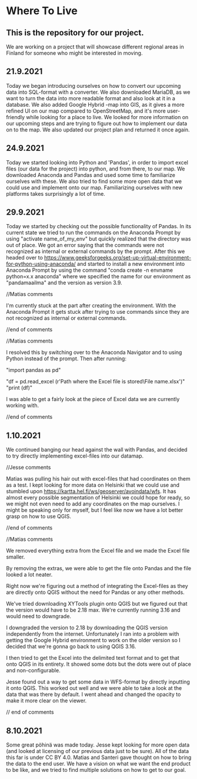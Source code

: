 # Where To Live
## This is the repository for our project.
We are working on a project that will showcase different regional areas in Finland for someone who might be interested in moving. 

## 21.9.2021
Today we began introducing ourselves on how to convert our upcoming data into SQL-format with a converter. We also downloaded MariaDB, as we want to turn the data into more readable format and also look at it in a database.
We also added Google Hybrid -map into GIS, as it gives a more refined UI on our map compared to OpenStreetMap, and it's more user-friendly while looking for a place to live. We looked for more information on our upcoming steps and are trying to figure out how to implement our data on to the map.
We also updated our project plan and returned it once again.

## 24.9.2021
Today we started looking into Python and 'Pandas', in order to import excel files (our data for the project) into python, and from there, to our map.
We downloaded Anaconda and Pandas and used some time to familiarize ourselves with these. We also tried to find some more open data that we could use and implement onto our map. Familiarizing ourselves with new platforms takes surprisingly a lot of time.





## 29.9.2021 

Today we started by checking out the possible functionality of Pandas. In its current state we tried to run the commands on the Anaconda Prompt by using "activate name_of_my_env" but quickly realized that the directory was out of place. We got an error saying that the commands were not recognized as internal or external commands by the prompt. After this we headed over to https://www.geeksforgeeks.org/set-up-virtual-environment-for-python-using-anaconda/ and started to install a new environment into Anaconda Prompt by using the command "conda create -n envname python=x.x anaconda" where we specified the name for our environment as "pandamaailma" and the version as version 3.9.

//Matias comments 

I'm currently stuck at the part after creating the environment. With the Anaconda Prompt it gets stuck after trying to use commands since they are not recognized as internal or external commands. 

//end of comments


//Matias comments

I resolved this by switching over to the Anaconda Navigator and to using Python instead of the prompt. Then after running:

"import pandas as pd"

"df = pd.read_excel (r'Path where the Excel file is stored\File name.xlsx')"
"print (df)"

I was able to get a fairly look at the piece of Excel data we are currently working with.

//end of comments

## 1.10.2021

We continued banging our head against the wall with Pandas, and decided to try directly implementing excel-files into our datamap.

//Jesse comments

Matias was pulling his hair out with excel-files that had coordinates on them as a test. I kept looking for more data on Helsinki that we could use and stumbled upon https://kartta.hel.fi/ws/geoserver/avoindata/wfs. It has almost every possible segmentation of Helsinki we could hope for ready, so we might not even need to add any coordinates on the map ourselves. I might be speaking only for myself, but I feel like now we have a lot better grasp on how to use QGIS.

//end of comments


//Matias comments 

We removed everything extra from the Excel file and we made the Excel file smaller. 

By removing the extras, we were able to get the file onto Pandas and the file looked a lot neater. 

Right now we're figuring out a method of integrating the Excel-files as they are directly onto QGIS without the need for Pandas or any other methods. 

We've tried downloading XYTools plugin onto QGIS but we figured out that the version would have to be 2.18 max. We're currently running 3.16 and would need to downgrade.

I downgraded the version to 2.18 by downloading the QGIS version independently from the internet. Unfortunately I ran into a problem with getting the Google Hybrid environment to work on the older version so I decided that we're gonna go back to using QGIS 3.16.

I then tried to get the Excel into the delimited text format and to get that onto QGIS in its entirety. It showed some dots but the dots were out of place and non-configurable. 

Jesse found out a way to get some data in WFS-format by directly inputting it onto QGIS. This worked out well and we were able to take a look at the data that was there by default. I went ahead and changed the opacity to make it more clear on the viewer. 

// end of comments 

## 8.10.2021

Some great pöhinä was made today. Jesse kept looking for more open data (and looked at licensing of our previous data just to be sure). All of the data this far is under CC BY 4.0. Matias and Santeri gave thought on how to bring the data to the end user. We have a vision on what we want the end product to be like, and we tried to find multiple solutions on how to get to our goal.




